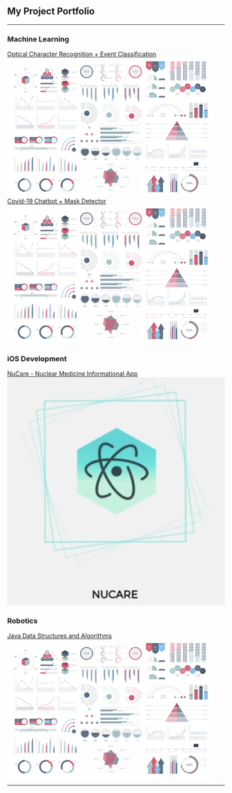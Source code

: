 ## My Project Portfolio

---

### Machine Learning
[Optical Character Recognition + Event Classification](/pdf/sample_presentation.pdf)
<img src="images/dummy_thumbnail.jpg?raw=true"/> <br>
[Covid-19 Chatbot + Mask Detector](/pdf/sample_presentation.pdf)
<img src="images/dummy_thumbnail.jpg?raw=true"/>

### iOS Development
[NuCare - Nuclear Medicine Informational App](/nucare)
<img src="images/NuCare_Logo.png?raw=true"/>

### Robotics
[Java Data Structures and Algorithms](http://example.com/)
<img src="images/dummy_thumbnail.jpg?raw=true"/>

---

